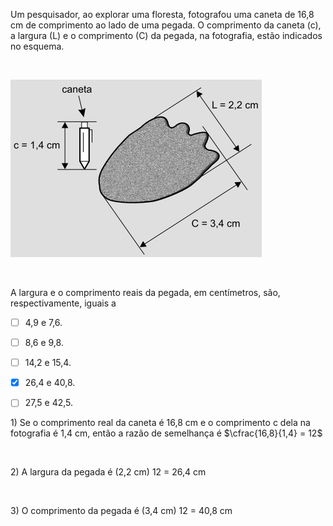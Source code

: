 

Um pesquisador, ao explorar uma floresta, fotografou uma caneta de 16,8 cm de comprimento ao lado de uma pegada. O comprimento da caneta (c), a largura (L) e o comprimento (C) da pegada, na fotografia, estão indicados no esquema.

 

![](cc6dd5c0-8461-630f-6657-0815c8e7895e.png)

 

A largura e o comprimento reais da pegada, em centímetros, são, respectivamente, iguais a



- [ ] 4,9 e 7,6.
- [ ] 8,6 e 9,8.
- [ ] 14,2 e 15,4.
- [x] 26,4 e 40,8.
- [ ] 27,5 e 42,5.


1\) Se o comprimento real da caneta é 16,8 cm e o comprimento c dela na fotografia é 1,4 cm, então a razão de semelhança é $\cfrac{16,8}{1,4} = 12$

 

2\) A largura da pegada é (2,2 cm) 12 = 26,4 cm

 

3\) O comprimento da pegada é (3,4 cm) 12 = 40,8 cm

        